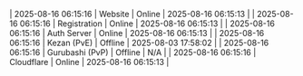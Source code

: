 | 2025-08-16 06:15:16 | Website | Online | 2025-08-16 06:15:13 |
| 2025-08-16 06:15:16 | Registration | Online | 2025-08-16 06:15:13 |
| 2025-08-16 06:15:16 | Auth Server | Online | 2025-08-16 06:15:13 |
| 2025-08-16 06:15:16 | Kezan (PvE) | Offline | 2025-08-03 17:58:02 |
| 2025-08-16 06:15:16 | Gurubashi (PvP) | Offline | N/A |
| 2025-08-16 06:15:16 | Cloudflare | Online | 2025-08-16 06:15:13 |
